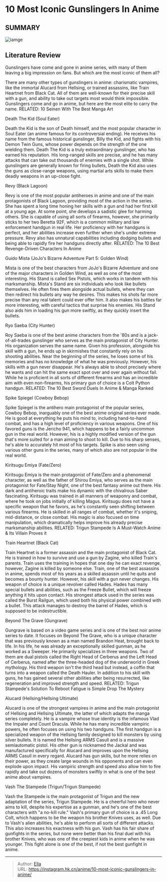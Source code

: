 # 10 Most Iconic Gunslingers In Anime


## SUMMARY 

![iamge](https://static1.srcdn.com/wordpress/wp-content/uploads/2023/02/konachan-com-16263-sample-1.jpg)

## Literature Review

Gunslingers have come and gone in anime series, with many of them leaving a big impression on fans. But which are the most iconic of them all?





There are many other types of gunslingers in anime: charismatic vampires, like the immortal Alucard from Hellsing, or trained assassins, like Train Heartnet from Black Cat. All of them are well-known for their precise skill with a gun, and ability to take out targets most would think impossible. Gunslingers come and go in anime, but here are the most elite to carry the name.
RELATED: 10 Seinen With The Best Manga Art









 








 Death The Kid (Soul Eater) 
        

Death the Kid is the son of Death himself, and the most popular character in Soul Eater (an anime famous for its controversial ending). He receives his name from the famous historical gunslinger, Billy the Kid, and fights with his Demon Twin Guns, whose power depends on the strength of the one wielding them.
Death The Kid is a truly extraordinary gunslinger, who has earned his reputation. His long-ranged skills are precise, and he has many attacks that can take out thousands of enemies with a single shot. While gunslingers are generally known for firing bullets, Death the Kid also uses the guns as close-range weapons, using martial arts skills to make them deadly weapons in an up-close fight.





 Revy (Black Lagoon) 





 
Revy is one of the most popular antiheroes in anime and one of the main protagonists of Black Lagoon, providing most of the action in the series. She has spent a long time honing her skills with a gun and had her first kill at a young age. At some point, she develops a sadistic glee for harming others.
She is capable of using all sorts of firearms, however, she primarily sticks to her two Beretta 92F, which is a common military and law enforcement handgun in real life​​​​. Her proficiency with her handguns is perfect, and her abilities increase even further when she&#39;s under extreme pressure. Revy also has unnatural capabilities including dodging bullets and being able to rapidly fire her handguns directly after.
RELATED: The 10 Best Revenge-Driven Characters In Anime





 Guido Mista (JoJo&#39;s Bizarre Adventure Part 5: Golden Wind) 





 
Mista is one of the best characters from JoJo&#39;s Bizarre Adventure and one of the major characters in Golden Wind, as well as one of the most interesting. His Stand is called Sex Pistols, which works in tandem with his marksmanship.
Mista&#39;s Stand are six individuals who look like bullets themselves. He often fires them alongside actual bullets, where they can then redirect his bullets any way he desires. This makes his shots far more precise than any real talent could ever offer him. It also makes his battles far more interesting, with careful tactics that surprise his enemies. His Stand also aids him in loading his gun more swiftly, as they quickly insert the bullets.





 Ryo Saeba (City Hunter) 





 
Roy Saeba is one of the best anime characters from the &#39;80s and is a jack-of-all-trades gunslinger who serves as the main protagonist of City Hunter. His organization serves the same name. Given his profession, alongside his skill with a gun, he ends up in skirmishes that constantly rely on his shooting abilities.
Near the beginning of the series, he loses some of his memories and has no knowledge of what he was previously. However, his skills with a gun never disappear. He&#39;s always able to shoot precisely where he wants and can hit the same exact spot over and over again without fail. While he is proficient in all sorts of different firearms and has an incredible aim with even non-firearms, his primary gun of choice is a Colt Python handgun.
RELATED: The 10 Best Sword Duels In Anime &amp; Manga Ranked





 Spike Spiegel (Cowboy Bebop) 





 
Spike Spiegel is the antihero main protagonist of the popular series, Cowboy Bebop, inarguably one of the best anime original series ever made. He is good at everything he puts his mind to, including hand-to-hand combat, and has a high level of proficiency in various weapons.
One of his favored guns is the Jericho 941, which happens to be a fairly uncommon gun in the real world. However, his is a highly modified version of the gun that&#39;s more suited for a man aiming to shoot to kill. Due to his sharp senses, he&#39;s able to accurately hit most of his targets. Spike is also seen using various other guns in the series, many of which also are not popular in the real world.





 Kiritsugu Emiya (Fate/Zero) 





 
Kiritsugu Emiya is the main protagonist of Fate/Zero and a phenomenal character, as well as the father of Shirou Emiya, who serves as the main protagonist for Fate/Stay Night, one of the best fantasy anime out there. His dark and antiheroic traits make his dynamic with the chivalrous Saber fascinating.
Kiritsugu was trained in all manners of weaponry and combat, where he took on jobs initially of killing Magus. Kiritsugu does not have a specific weapon that he favors, as he&#39;s constantly seen shifting between various firearms. He is skilled in all ranges of combat, whether it&#39;s sniping, mid-distance, or close combat. His magic is also focused on time manipulation, which dramatically helps improve his already precise marksmanship abilities.
RELATED: Trigun Stampede Is A Must-Watch Anime &amp; Its Villain Proves it





 Train Heartnet (Black Cat) 





 
Train Heartnet is a former assassin and the main protagonist of Black Cat. He is trained in how to survive and use a gun by Zagine, who killed Train&#39;s parents. Train uses the training in hopes that one day he can exact revenge, however, Zagine is killed by someone else.
Train, one of the best assassins in anime, spends most of his years as a skilled assassin until he quits and becomes a bounty hunter. However, his skill with a gun never changes. His weapon of choice is a unique revolver called Hades. Hades has many special bullets and abilities, such as the Freeze Bullet, which will freeze anything it hits upon contact. His strongest attack used in the series was called the Burst Railgun, which used both his physical power combined with a bullet. This attack manages to destroy the barrel of Hades, which is supposed to be indestructible.





 Beyond The Grave (Gungrave) 





 
Gungrave is based on a video game series and is one of the best noir anime series to date. It focuses on Beyond The Grave, who is a unique character that was previously known as a man named Brandon Heat, brought back to life. In his life, he was already an exceptionally skilled gunman, as he worked as a Sweeper.
He primarily specializes in three weapons. Two of them are dual pistols called the Right Head of Cerberus and the Left Head of Cerberus, named after the three-headed dog of the underworld in Greek mythology. His third weapon isn&#39;t the third head but instead, a coffin that turns into a weapon called the Death Hauler. In addition to his skill with guns, he has gained several other abilities after being resurrected, like regeneration and improved strength and speed.
RELATED: Trigun Stampede&#39;s Solution To Reboot Fatigue is Simple Drop The Mystery





 Alucard (Hellsing/Hellsing Ultimate) 





 
Alucard is one of the strongest vampires in anime and the main protagonist of Hellsing and Hellsing Ultimate, the latter of which adapts the manga series completely. He is a vampire whose true identity is the infamous Vlad the Impaler and Count Dracula. While he has many incredible vampiric powers, he often focuses on using his two handguns.
The first handgun is a specialized weapon of the Hellsing family designed to kill monsters by using silver bullets. It is named the Hellsing ARMS Casull and is a massive semiautomatic pistol. His other gun is nicknamed the Jackal and was manufactured specifically for Alucard and improves upon the Hellsing ARMS Casull in every regard. Alucard has gun skills, but he more relies on their power, as they create large wounds in his opponents and can even explode upon impact. His vampiric strength and speed also allow him to fire rapidly and take out dozens of monsters swiftly in what is one of the best anime about vampires.





 Vash The Stampede (Trigun/Trigun Stampede) 
        

Vash the Stampede is the main protagonist of Trigun and the new adaptation of the series, Trigun Stampede. He is a cheerful hero who never aims to kill, despite his expertise as a gunman, and he&#39;s one of the best characters with &#34;a no-kill rule.&#34;
Vash&#39;s primary gun of choice is a .45 Long Colt, which happens to be the weapon his brother Knives uses, as well. Due to Vash&#39;s alien abilities, he&#39;s able to perform all sorts of different attacks. This also increases his exactness with his gun. Vash has his fair share of gunfights in the series, but none were better than his final duel with his brother Knives, who was one of the creepiest kids in anime when he was younger. This fight alone is one of the best, if not the best gunfight in anime.

---

> Author: [Ella](https://instagram.hk.cn/)  
> URL: https://instagram.hk.cn/anime/10-most-iconic-gunslingers-in-anime/  

